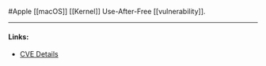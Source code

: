 #Apple 
[[macOS]] [[Kernel]] Use-After-Free [[vulnerability]].

---
#### Links:
- [CVE Details](https://www.cvedetails.com/cve/CVE-2020-27919/)
